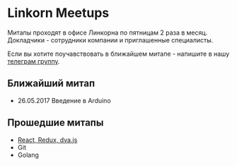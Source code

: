 # Linkorn Meetups

Митапы проходят в офисе Линкорна по пятницам 2 раза в месяц. Докладчики - сотрудники компании и приглашенные специалисты.

Если вы хотите поучавствовать в ближайшем митапе - напишите в нашу [телеграм группу](https://t.me/joinchat/AAAAAAtTAY8TmH-KfpsuOA).

## Ближайший митап

* 26.05.2017 Введение в Arduino

## Прошедшие митапы

* [React, Redux, dva.js](15-05-2017/README.md)
* Git
* Golang
